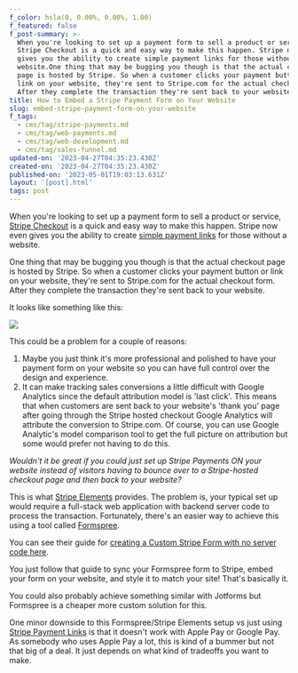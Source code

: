 ```yaml
---
f_color: hsla(0, 0.00%, 0.00%, 1.00)
f_featured: false
f_post-summary: >-
  When you're looking to set up a payment form to sell a product or service,
  Stripe Checkout is a quick and easy way to make this happen. Stripe now even
  gives you the ability to create simple payment links for those without a
  website.One thing that may be bugging you though is that the actual checkout
  page is hosted by Stripe. So when a customer clicks your payment button or
  link on your website, they're sent to Stripe.com for the actual checkout form.
  After they complete the transaction they're sent back to your website.
title: How to Embed a Stripe Payment Form on Your Website
slug: embed-stripe-payment-form-on-your-website
f_tags:
  - cms/tag/stripe-payments.md
  - cms/tag/web-payments.md
  - cms/tag/web-development.md
  - cms/tag/sales-funnel.md
updated-on: '2023-04-27T04:35:23.430Z'
created-on: '2023-04-27T04:35:23.430Z'
published-on: '2023-05-01T19:03:13.631Z'
layout: '[post].html'
tags: post
---
```


When you're looking to set up a payment form to sell a product or service, [Stripe Checkout](https://stripe.com/en-de/payments/checkout?ref=freak.marketing) is a quick and easy way to make this happen. Stripe now even gives you the ability to create [simple payment links](https://stripe.com/en-de/payments/payment-links?ref=freak.marketing) for those without a website.

One thing that may be bugging you though is that the actual checkout page is hosted by Stripe. So when a customer clicks your payment button or link on your website, they're sent to Stripe.com for the actual checkout form. After they complete the transaction they're sent back to your website.

It looks like something like this:

![](https://uploads-ssl.webflow.com/643ef3037ed557253b9bbcfe/6449fb4f256370da8a9a856a_CleanShot-2021-06-15-at-12.38.41%402x.jpeg)

This could be a problem for a couple of reasons:

1.  Maybe you just think it's more professional and polished to have your payment form on your website so you can have full control over the design and experience.
2.  It can make tracking sales conversions a little difficult with Google Analytics since the default attribution model is 'last click'. This means that when customers are sent back to your website's 'thank you' page after going through the Stripe hosted checkout Google Analytics will attribute the conversion to Stripe.com. Of course, you can use Google Analytic's model comparison tool to get the full picture on attribution but some would prefer not having to do this.

_Wouldn't it be great if you could just set up Stripe Payments ON your website instead of visitors having to bounce over to a Stripe-hosted checkout page and then back to your website?_

This is what [Stripe Elements](https://stripe.com/payments/elements?ref=freak.marketing) provides. The problem is, your typical set up would require a full-stack web application with backend server code to process the transaction. Fortunately, there's an easier way to achieve this using a tool called [Formspree](https://formspree.io/?ref=freak.marketing).

You can see their guide for [creating a Custom Stripe Form with no server code here](https://formspree.io/blog/custom-payment-stripe/?ref=freak.marketing).

You just follow that guide to sync your Formspree form to Stripe, embed your form on your website, and style it to match your site! That's basically it.

You could also probably achieve something similar with Jotforms but Formspree is a cheaper more custom solution for this.

One minor downside to this Formspree/Stripe Elements setup vs just using [Stripe Payment Links](https://stripe.com/en-de/payments/payment-links?ref=freak.marketing) is that it doesn't work with Apple Pay or Google Pay. As somebody who uses Apple Pay a lot, this is kind of a bummer but not that big of a deal. It just depends on what kind of tradeoffs you want to make.

‍
